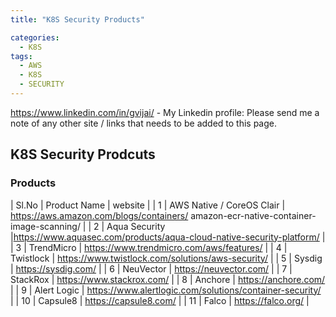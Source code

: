 ```yaml
---
title: "K8S Security Products"

categories:
  - K8S
tags:
  - AWS
  - K8S
  - SECURITY 
--- 
```

<https://www.linkedin.com/in/gvijai/> - My Linkedin profile:
Please send me a note of any other site / links that needs to be added to this page. 


## K8S Security Prodcuts 


### Products 
| Sl.No	  |  Product Name	     |           website |
| 1	| AWS Native / CoreOS Clair	   |   https://aws.amazon.com/blogs/containers/
amazon-ecr-native-container-image-scanning/ |
| 2	| Aqua Security	|https://www.aquasec.com/products/aqua-cloud-native-security-platform/ |
| 3	| TrendMicro	| https://www.trendmicro.com/aws/features/ |
| 4	| Twistlock	| https://www.twistlock.com/solutions/aws-security/ | 
| 5	| Sysdig	| https://sysdig.com/ |
| 6	| NeuVector |	https://neuvector.com/ |
| 7	| StackRox |	https://www.stackrox.com/ |
| 8	| Anchore |	https://anchore.com/ |
| 9	| Alert Logic |	https://www.alertlogic.com/solutions/container-security/ |
| 10 | Capsule8 |	https://capsule8.com/ |
| 11 | Falco |	https://falco.org/ |



